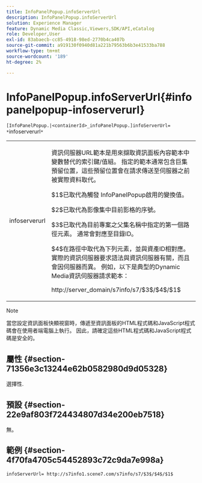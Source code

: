 ```yaml
---
title: InfoPanelPopup.infoServerUrl
description: InfoPanelPopup.infoServerUrl
solution: Experience Manager
feature: Dynamic Media Classic,Viewers,SDK/API,eCatalog
role: Developer,User
exl-id: 83abaecb-cc85-4918-98ed-2770b4ca407b
source-git-commit: a919130f0940d81a221b79563b6b3e41533ba788
workflow-type: tm+mt
source-wordcount: '189'
ht-degree: 2%

---
```


# InfoPanelPopup.infoServerUrl{#infopanelpopup-infoserverurl}

`[InfoPanelPopup.|<containerId>_infoPanelPopup.]infoServerUrl= *`infoserverurl`*`

<table id="table_9A6258D9B0DA4A29AA8A6C9BBCFE3662"> 
 <tbody> 
  <tr> 
   <td> <p> <span class="codeph"><span class="varname"> infoserverurl</span></span> </p> </td> 
   <td> <p>資訊伺服器URL範本是用來擷取資訊面板內容範本中變數替代的索引鍵/值組。 指定的範本通常包含巨集預留位置，這些預留位置會在請求傳送至伺服器之前被實際資料取代。 </p> <p><span class="codeph"> $1$</span>已取代為觸發<span class="codeph"> InfoPanelPopup</span>啟用的變換值。 </p> <p><span class="codeph"> $2$</span>已取代為影像集中目前影格的序號。 </p> <p><span class="codeph"> $3$</span>已取代為目前專案之父集名稱中指定的第一個路徑元素。 通常會對應至目錄ID。 </p> <p><span class="codeph"> $4$</span>在路徑中取代為下列元素，並與資產ID相對應。 實際的資訊伺服器要求語法與資訊伺服器有關，而且會因伺服器而異。 例如，以下是典型的Dynamic Media資訊伺服器請求範本： </p> <p><span class="codeph"> http://server_domain/s7info/s7/$3$/$4$/$1$</span> </p> </td> 
  </tr> 
 </tbody> 
</table>

>[!NOTE]
>
>當您設定資訊面板快顯視窗時，傳遞至資訊面板的HTML程式碼和JavaScript程式碼會在使用者端電腦上執行。 因此，請確定這些HTML程式碼和JavaScript程式碼是安全的。

## 屬性 {#section-71356e3c13244e62b0582980d9d05328}

選擇性.

## 預設 {#section-22e9af803f724434807d34e200eb7518}

無。

## 範例 {#section-4f70fa4705c54452893c72c9da7e998a}

`infoServerUrl= http://s7info1.scene7.com/s7info/s7/$3$/$4$/$1$`
